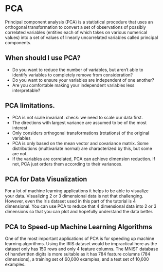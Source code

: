 # PCA
Principal component analysis (PCA) is a statistical procedure that uses an orthogonal transformation to convert a set of observations of possibly correlated variables (entities each of which takes on various numerical values) into a set of values of linearly uncorrelated variables called principal components.

## When should I use PCA?
* Do you want to reduce the number of variables, but aren’t able to identify variables to completely remove from consideration?
* Do you want to ensure your variables are independent of one another?
* Are you comfortable making your independent variables less interpretable?
## PCA limitations.
* PCA is not scale invariant. check: we need to scale our data first.
* The directions with largest variance are assumed to be of the most interest
* Only considers orthogonal transformations (rotations) of the original variables
* PCA is only based on the mean vector and covariance matrix. Some distributions (multivariate normal) are characterized by this, but some are not.
* If the variables are correlated, PCA can achieve dimension reduction. If not, PCA just orders them according to their variances.

## PCA for Data Visualization
For a lot of machine learning applications it helps to be able to visualize your data. Visualizing 2 or 3 dimensional data is not that challenging. However, even the Iris dataset used in this part of the tutorial is 4 dimensional. You can use PCA to reduce that 4 dimensional data into 2 or 3 dimensions so that you can plot and hopefully understand the data better.

## PCA to Speed-up Machine Learning Algorithms
One of the most important applications of PCA is for speeding up machine learning algorithms. Using the IRIS dataset would be impractical here as the dataset only has 150 rows and only 4 feature columns. The MNIST database of handwritten digits is more suitable as it has 784 feature columns (784 dimensions), a training set of 60,000 examples, and a test set of 10,000 examples.
